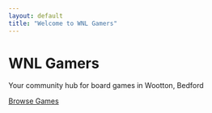 ```yaml
---
layout: default
title: "Welcome to WNL Gamers"
---
```


<div class="hero">
  <h1>WNL Gamers</h1>
  <p>Your community hub for board games in Wootton, Bedford</p>
  <a class="btn" href="/games.html">Browse Games</a>
</div>
